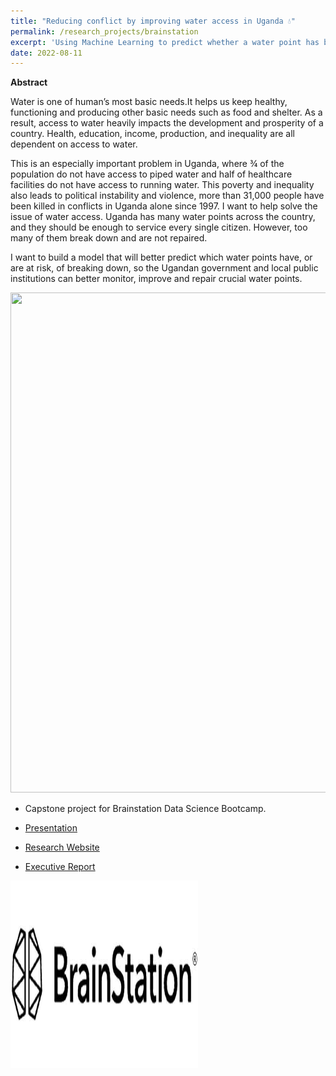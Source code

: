 ```yaml
---
title: "Reducing conflict by improving water access in Uganda 💧"
permalink: /research_projects/brainstation
excerpt: 'Using Machine Learning to predict whether a water point has broken down in order to repair it quicker'
date: 2022-08-11
---
```

**Abstract**

Water is one of human’s most basic needs.It helps us keep healthy, functioning and producing other basic needs such as food and shelter. As a result, access to water heavily impacts the development and prosperity of a country. Health, education, income, production, and inequality are all dependent on access to water.

This is an especially important problem in Uganda, where ¾ of the population do not have access to piped water and half of healthcare facilities do not have access to running water. This poverty and inequality also leads to political instability and violence, more than 31,000 people have been killed in conflicts in Uganda alone since 1997. I want to help solve the issue of water access. Uganda has many water points across the country, and they should be enough to service every single citizen. However, too many of them break down and are not repaired.

I want to build a model that will better predict which water points have, or are at risk, of breaking down, so the Ugandan government and local public institutions can better monitor, improve and repair crucial water points.


<center><img src="/images/research_projects/bn.png" width="800" height="800" /></center>


* Capstone project for Brainstation Data Science Bootcamp.


* [Presentation](https://www.loom.com/share/118af401e27b48b0bfc9b56644e9a14e)

* [Research Website](https://thomas0299.github.io/futuristic-platipus/)

* [Executive Report](https://drive.google.com/file/d/15HvFOMv-nIM4UlaVTZIVWaPbrQycCd4Y/view?usp=sharing)

<img src="/images/research_projects/brainstation_logo.png" width="300" height="300" />